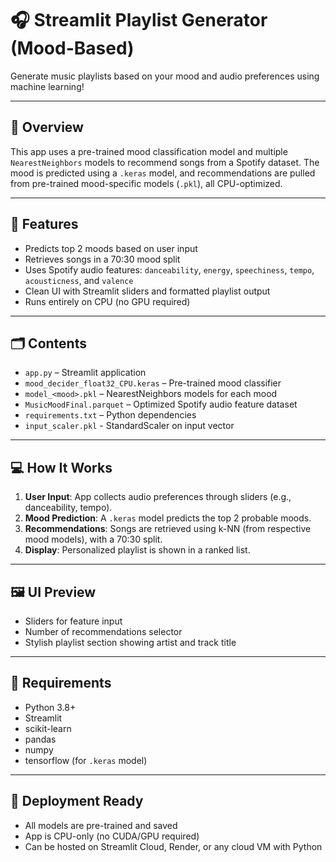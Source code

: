 # 🎧 Streamlit Playlist Generator (Mood-Based)

Generate music playlists based on your mood and audio preferences using machine learning!

---

## 🧠 Overview

This app uses a pre-trained mood classification model and multiple `NearestNeighbors` models to recommend songs from a Spotify dataset. The mood is predicted using a `.keras` model, and recommendations are pulled from pre-trained mood-specific models (`.pkl`), all CPU-optimized.

---

## 🌟 Features

- Predicts top 2 moods based on user input
- Retrieves songs in a 70:30 mood split
- Uses Spotify audio features: `danceability`, `energy`, `speechiness`, `tempo`, `acousticness`, and `valence`
- Clean UI with Streamlit sliders and formatted playlist output
- Runs entirely on CPU (no GPU required)

---

## 🗂️ Contents

- `app.py` – Streamlit application
- `mood_decider_float32_CPU.keras` – Pre-trained mood classifier
- `model_<mood>.pkl` – NearestNeighbors models for each mood
- `MusicMoodFinal.parquet` – Optimized Spotify audio feature dataset
- `requirements.txt` – Python dependencies
- `input_scaler.pkl` - StandardScaler on input vector 

---

## 💻 How It Works

1. **User Input**: App collects audio preferences through sliders (e.g., danceability, tempo).
2. **Mood Prediction**: A `.keras` model predicts the top 2 probable moods.
3. **Recommendations**: Songs are retrieved using k-NN (from respective mood models), with a 70:30 split.
4. **Display**: Personalized playlist is shown in a ranked list.

---

## 🖼 UI Preview

- Sliders for feature input
- Number of recommendations selector
- Stylish playlist section showing artist and track title

---

## 📌 Requirements

- Python 3.8+
- Streamlit
- scikit-learn
- pandas
- numpy
- tensorflow (for `.keras` model)

---

## 🚀 Deployment Ready

- All models are pre-trained and saved
- App is CPU-only (no CUDA/GPU required)
- Can be hosted on Streamlit Cloud, Render, or any cloud VM with Python


